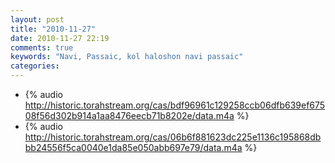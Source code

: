 ```yaml
---
layout: post
title: "2010-11-27"
date: 2010-11-27 22:19
comments: true
keywords: "Navi, Passaic, kol haloshon navi passaic" 
categories: 
---
```


 * {% audio http://historic.torahstream.org/cas/bdf96961c129258ccb06dfb639ef67508f56d302b914a1aa8476eecb71b8202e/data.m4a %}
 * {% audio http://historic.torahstream.org/cas/06b6f881623dc225e1136c195868dbbb24556f5ca0040e1da85e050abb697e79/data.m4a %}

